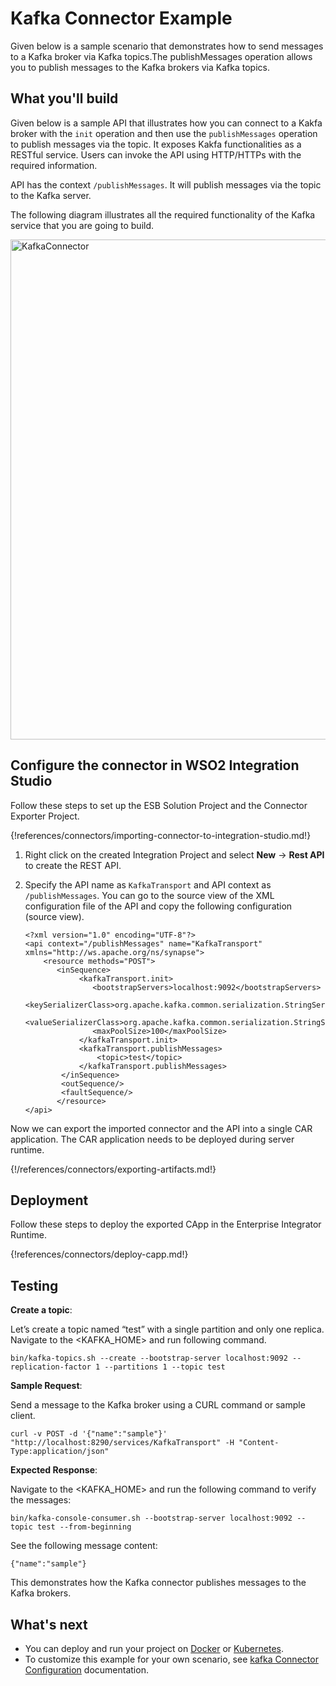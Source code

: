 # Kafka Connector Example

Given below is a sample scenario that demonstrates how to send messages to a Kafka broker via Kafka topics.The publishMessages operation allows you to publish messages to the Kafka brokers via Kafka topics.

## What you'll build

Given below is a sample API that illustrates how you can connect to a Kakfa broker with the `init` operation and then use the `publishMessages` operation to publish messages via the topic. It exposes Kakfa functionalities as a RESTful service. Users can invoke the API using HTTP/HTTPs with the required information.

API has the context `/publishMessages`. It will publish messages via the topic to the Kafka server.

The following diagram illustrates all the required functionality of the Kafka service that you are going to build.

<img src="/assets/img/connectors/KafkaConnectorPublishMessage.png" title="KafkaConnector" width="800" alt="KafkaConnector"/>

## Configure the connector in WSO2 Integration Studio

Follow these steps to set up the ESB Solution Project and the Connector Exporter Project.

{!references/connectors/importing-connector-to-integration-studio.md!}

1. Right click on the created Integration Project and select **New** -> **Rest API** to create the REST API.

2. Specify the API name as `KafkaTransport` and API context as `/publishMessages`. You can go to the source view of the XML configuration file of the API and copy the following configuration (source view).

    ```
    <?xml version="1.0" encoding="UTF-8"?>
    <api context="/publishMessages" name="KafkaTransport" xmlns="http://ws.apache.org/ns/synapse">
        <resource methods="POST">
           <inSequence>
                <kafkaTransport.init>
                   <bootstrapServers>localhost:9092</bootstrapServers>
                   <keySerializerClass>org.apache.kafka.common.serialization.StringSerializer</keySerializerClass>
                   <valueSerializerClass>org.apache.kafka.common.serialization.StringSerializer</valueSerializerClass>
                   <maxPoolSize>100</maxPoolSize>
                </kafkaTransport.init>
                <kafkaTransport.publishMessages>
                    <topic>test</topic>
                </kafkaTransport.publishMessages>
            </inSequence>
            <outSequence/>
            <faultSequence/>
           </resource>
    </api>
    ```
Now we can export the imported connector and the API into a single CAR application. The CAR application needs to be deployed during server runtime. 

{!/references/connectors/exporting-artifacts.md!}

## Deployment

Follow these steps to deploy the exported CApp in the Enterprise Integrator Runtime. 

{!references/connectors/deploy-capp.md!}
    
## Testing

**Create a topic**:

Let’s create a topic named “test” with a single partition and only one replica.
Navigate to the <KAFKA_HOME> and run following command.
   
```
bin/kafka-topics.sh --create --bootstrap-server localhost:9092 --replication-factor 1 --partitions 1 --topic test     
```
**Sample Request**:
   
Send a message to the Kafka broker using a CURL command or sample client.

```
curl -v POST -d '{"name":"sample"}' "http://localhost:8290/services/KafkaTransport" -H "Content-Type:application/json"
```
**Expected Response**: 
   
Navigate to the <KAFKA_HOME> and run the following command to verify the messages:
```
bin/kafka-console-consumer.sh --bootstrap-server localhost:9092 --topic test --from-beginning
```
See the following message content:
```
{"name":"sample"}
```   
This demonstrates how the Kafka connector publishes messages to the Kafka brokers.
   
## What's next

* You can deploy and run your project on [Docker](../../../setup/installation/run_in_docker.md) or [Kubernetes](../../../setup/installation/run_in_kubernetes.md).
* To customize this example for your own scenario, see [kafka Connector Configuration](kafka-connector-config.md) documentation.